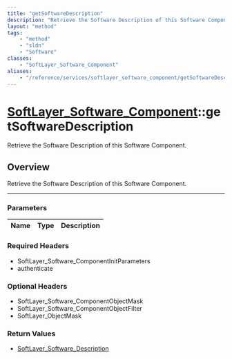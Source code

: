 ```yaml
---
title: "getSoftwareDescription"
description: "Retrieve the Software Description of this Software Component."
layout: "method"
tags:
    - "method"
    - "sldn"
    - "Software"
classes:
    - "SoftLayer_Software_Component"
aliases:
    - "/reference/services/softlayer_software_component/getSoftwareDescription"
---
```

# [SoftLayer_Software_Component](/reference/services/SoftLayer_Software_Component)::getSoftwareDescription

Retrieve the Software Description of this Software Component.


## Overview 
Retrieve the Software Description of this Software Component.

-----

### Parameters 
|Name | Type | Description |
| --- | --- | --- |


### Required Headers
* SoftLayer_Software_ComponentInitParameters
* authenticate


### Optional Headers
* SoftLayer_Software_ComponentObjectMask
* SoftLayer_Software_ComponentObjectFilter
* SoftLayer_ObjectMask

### Return Values
* <a href='/reference/datatypes/SoftLayer_Software_Description'>SoftLayer_Software_Description </a>




